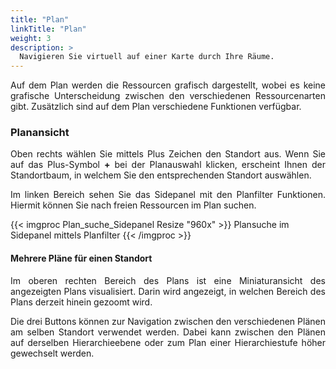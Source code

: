 ```yaml
---
title: "Plan"
linkTitle: "Plan"
weight: 3 
description: >
  Navigieren Sie virtuell auf einer Karte durch Ihre Räume.
---
```

<p style="text-align: justify">
Auf dem Plan werden die Ressourcen grafisch dargestellt, wobei es keine grafische Unterscheidung zwischen den verschiedenen Ressourcenarten gibt. Zusätzlich sind auf dem Plan verschiedene Funktionen verfügbar. </p>

### Planansicht

<p style="text-align: justify">
Oben rechts wählen Sie mittels Plus Zeichen den Standort aus. Wenn Sie auf das Plus-Symbol <b>+</b> bei der Planauswahl klicken, erscheint Ihnen der Standortbaum, in welchem Sie den entsprechenden Standort auswählen. </p>

<p style="text-align: justify">
Im linken Bereich sehen Sie das Sidepanel mit den Planfilter Funktionen. Hiermit können Sie nach freien Ressourcen im Plan suchen. </p>

{{< imgproc Plan_suche_Sidepanel Resize "960x" >}}
Plansuche im Sidepanel mittels Planfilter
{{< /imgproc >}}

#### Mehrere Pläne für einen Standort

<p style="text-align: justify">
Im oberen rechten Bereich des Plans ist eine Miniaturansicht des angezeigten Plans visualisiert. Darin wird angezeigt, in welchen Bereich des Plans derzeit hinein gezoomt wird. </p>

<p style="text-align: justify">
Die drei Buttons können zur Navigation zwischen den verschiedenen Plänen am selben Standort verwendet werden. Dabei kann zwischen den Plänen auf derselben Hierarchieebene oder zum Plan einer Hierarchiestufe höher gewechselt werden. </p>


